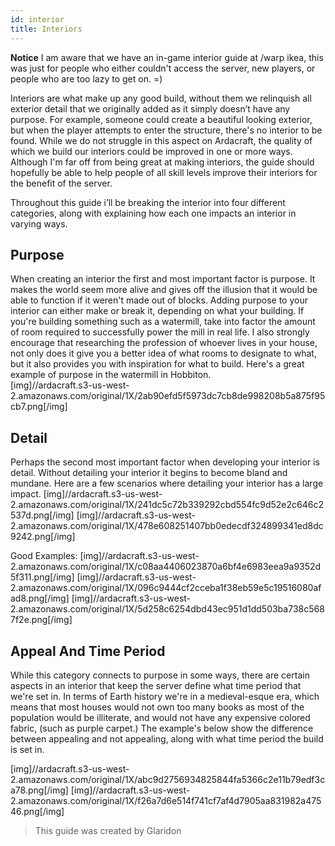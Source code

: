 ```yaml
---
id: interior
title: Interiors
---
```

**Notice**
 I am aware that we have an in-game interior guide at /warp ikea, this was just for people who either couldn't access the server, new players,  or people who are too lazy to get on. =)

Interiors are what make up any good build, without them we relinquish all exterior detail that we originally added as it simply doesn’t have any purpose. For example, someone could create a beautiful looking exterior, but when the player attempts to enter the structure, there's no interior to be found. While we do not struggle in this aspect on Ardacraft, the quality of which we build our interiors could be improved in one or more ways. Although I'm far off from being great at making interiors, the guide should hopefully be able to help people of all skill levels improve their interiors for the benefit of the server.

Throughout this guide i’ll be breaking the interior into four different categories, along with explaining how each one impacts an interior in varying ways.

## Purpose
When creating an interior the first and most important factor is purpose. It makes the world seem more alive and gives off the illusion that it would be able to function if it weren't made out of blocks. Adding purpose to your interior can either make or break it, depending on what your building. If you're building something such as a watermill, take into factor the amount of room required to successfully power the mill in real life. I also strongly encourage that researching the profession of whoever lives in your house, not only does it give you a better idea of what rooms to designate to what, but it also provides you with inspiration for what to build. Here's a great example of purpose in the watermill in Hobbiton.  
[img]//ardacraft.s3-us-west-2.amazonaws.com/original/1X/2ab90efd5f5973dc7cb8de998208b5a875f95cb7.png[/img]


## Detail
Perhaps the second most important factor when developing your interior is detail. Without detailing your interior it begins to become bland and mundane. Here are a few scenarios where detailing your interior has a large impact.
[img]//ardacraft.s3-us-west-2.amazonaws.com/original/1X/241dc5c72b339292cbd554fc9d52e2c646c2537d.png[/img]
[img]//ardacraft.s3-us-west-2.amazonaws.com/original/1X/478e608251407bb0edecdf324899341ed8dc9242.png[/img]


Good Examples:
[img]//ardacraft.s3-us-west-2.amazonaws.com/original/1X/c08aa4406023870a6bf4e6983eea9a9352d5f311.png[/img]
[img]//ardacraft.s3-us-west-2.amazonaws.com/original/1X/096c9444cf2cceba1f38eb59e5c19516080afad8.png[/img]
[img]//ardacraft.s3-us-west-2.amazonaws.com/original/1X/5d258c6254dbd43ec951d1dd503ba738c5687f2e.png[/img]

## Appeal And Time Period
While this category connects to purpose in some ways, there are certain aspects in an interior that keep the server define what time period that we're set in. In terms of Earth history we're in a medieval-esque era, which means that most houses would not own too many books as most of the population would be illiterate, and would not have any expensive colored fabric, (such as purple carpet.) The example's below show the difference between appealing and not appealing, along with what time period the build is set in.

[img]//ardacraft.s3-us-west-2.amazonaws.com/original/1X/abc9d2756934825844fa5366c2e11b79edf3ca78.png[/img]
[img]//ardacraft.s3-us-west-2.amazonaws.com/original/1X/f26a7d6e514f741cf7af4d7905aa831982a47546.png[/img]

> This guide was created by Glaridon

